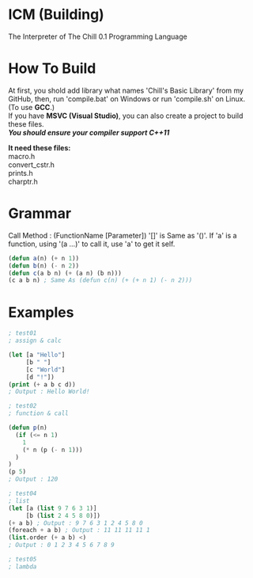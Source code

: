 # ICM (Building)
The Interpreter of The Chill 0.1 Programming Language

# How To Build
At first, you shold add library what names 'Chill's Basic Library' from my GitHub, then, run 'compile.bat' on Windows or run 'compile.sh' on Linux. (To use **GCC**.)<br>
If you have **MSVC (Visual Studio)**, you can also create a project to build these files.<br>
***You should ensure your compiler support C++11***

**It need these files:**<br>
macro.h<br>
convert_cstr.h<br>
prints.h<br>
charptr.h<br>


# Grammar

Call Method : (FunctionName [Parameter])
'[]' is Same as '()'.
If 'a' is a function, using '(a ...)' to call it, use 'a' to get it self.
```lisp
(defun a(n) (+ n 1))
(defun b(n) (- n 2))
(defun c(a b n) (+ (a n) (b n)))
(c a b n) ; Same As (defun c(n) (+ (+ n 1) (- n 2)))
```

# Examples

```lisp
; test01
; assign & calc

(let [a "Hello"]
     [b " "]
     [c "World"]
     [d "!"])
(print (+ a b c d))
; Output : Hello World!

; test02
; function & call

(defun p(n)
  (if (<= n 1)
    1
    (* n (p (- n 1)))
  )
)
(p 5)
; Output : 120

; test04
; list
(let [a (list 9 7 6 3 1)]
     [b (list 2 4 5 8 0)])
(+ a b) ; Output : 9 7 6 3 1 2 4 5 8 0
(foreach + a b) ; Output : 11 11 11 11 1
(list.order (+ a b) <)
; Output : 0 1 2 3 4 5 6 7 8 9

; test05
; lambda
